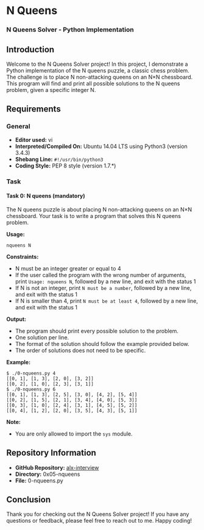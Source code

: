 # N Queens
### N Queens Solver - Python Implementation

## Introduction

Welcome to the N Queens Solver project! In this project, I demonstrate a Python implementation of the N queens puzzle, a classic chess problem. The challenge is to place N non-attacking queens on an N×N chessboard. This program will find and print all possible solutions to the N queens problem, given a specific integer N.

## Requirements

### General

- **Editor used:** vi
- **Interpreted/Compiled On:** Ubuntu 14.04 LTS using Python3 (version 3.4.3)
- **Shebang Line:** `#!/usr/bin/python3`
- **Coding Style:** PEP 8 style (version 1.7.*)

### Task

#### Task 0: N queens (mandatory)

The N queens puzzle is about placing N non-attacking queens on an N×N chessboard. Your task is to write a program that solves this N queens problem.

**Usage:**
```
nqueens N
```

**Constraints:**
- N must be an integer greater or equal to 4
- If the user called the program with the wrong number of arguments, print `Usage: nqueens N`, followed by a new line, and exit with the status 1
- If N is not an integer, print `N must be a number`, followed by a new line, and exit with the status 1
- If N is smaller than 4, print `N must be at least 4`, followed by a new line, and exit with the status 1

**Output:**
- The program should print every possible solution to the problem.
- One solution per line.
- The format of the solution should follow the example provided below.
- The order of solutions does not need to be specific.

**Example:**

```
$ ./0-nqueens.py 4
[[0, 1], [1, 3], [2, 0], [3, 2]]
[[0, 2], [1, 0], [2, 3], [3, 1]]
$ ./0-nqueens.py 6
[[0, 1], [1, 3], [2, 5], [3, 0], [4, 2], [5, 4]]
[[0, 2], [1, 5], [2, 1], [3, 4], [4, 0], [5, 3]]
[[0, 3], [1, 0], [2, 4], [3, 1], [4, 5], [5, 2]]
[[0, 4], [1, 2], [2, 0], [3, 5], [4, 3], [5, 1]]
```

**Note:**
- You are only allowed to import the `sys` module.

## Repository Information

- **GitHub Repository:** [alx-interview](https://github.com/chibwesamuel/alx-interview)
- **Directory:** 0x05-nqueens
- **File:** 0-nqueens.py

## Conclusion

Thank you for checking out the N Queens Solver project! If you have any questions or feedback, please feel free to reach out to me. Happy coding!
